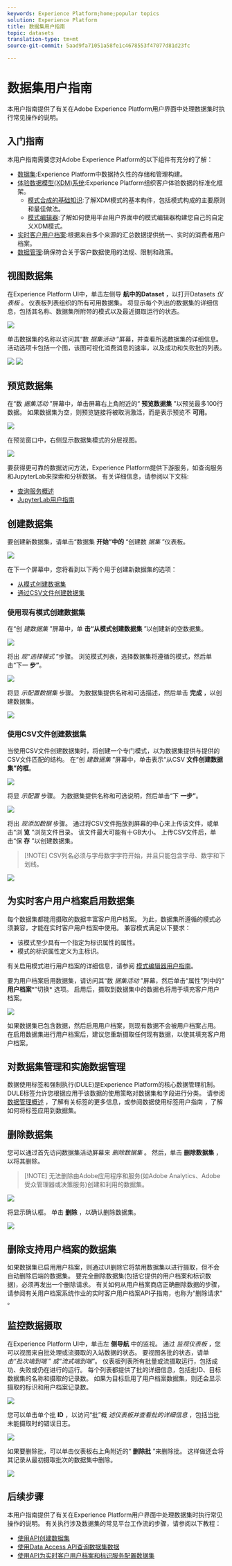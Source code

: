```yaml
---
keywords: Experience Platform;home;popular topics
solution: Experience Platform
title: 数据集用户指南
topic: datasets
translation-type: tm+mt
source-git-commit: 5aad9fa71051a58fe1c4678553f47077d81d23fc

---
```



# 数据集用户指南

本用户指南提供了有关在Adobe Experience Platform用户界面中处理数据集时执行常见操作的说明。

## 入门指南

本用户指南需要您对Adobe Experience Platform的以下组件有充分的了解：

* [数据集](overview.md):Experience Platform中数据持久性的存储和管理构建。
* [体验数据模型(XDM)系统](../../xdm/home.md):Experience Platform组织客户体验数据的标准化框架。
   * [模式合成的基础知识](../../xdm/schema/composition.md):了解XDM模式的基本构件，包括模式构成的主要原则和最佳做法。
   * [模式编辑器](../../xdm/tutorials/create-schema-ui.md):了解如何使用平台用户界面中的模式编辑器构建您自己的自定义XDM模式。
* [实时客户用户档案](../../profile/home.md):根据来自多个来源的汇总数据提供统一、实时的消费者用户档案。
* [数据管理](../../data-governance/home.md):确保符合关于客户数据使用的法规、限制和政策。

## 视图数据集

在Experience Platform UI中，单击左侧导 **航中的Dataset** ，以打开Datasets *仪表板* 。 仪表板列表组织的所有可用数据集。 将显示每个列出的数据集的详细信息，包括其名称、数据集所附带的模式以及最近摄取运行的状态。

![](../images/datasets/user-guide/browse_datasets.png)

单击数据集的名称以访问其“数 *据集活动* ”屏幕，并查看所选数据集的详细信息。 活动选项卡包括一个图，该图可视化消费消息的速率，以及成功和失败批的列表。

![](../images/datasets/user-guide/dataset_activity_1.png)
![](../images/datasets/user-guide/dataset_activity_2.png)

## 预览数据集

在“数 *据集活动* ”屏幕中，单击屏幕右上角附近的“ **预览数据集** ”以预览最多100行数据。 如果数据集为空，则预览链接将被取消激活，而是表示预览不 **可用**。

![](../images/datasets/user-guide/click_to_preview.png)

在预览窗口中，右侧显示数据集模式的分层视图。

![](../images/datasets/user-guide/preview_dataset.png)

要获得更可靠的数据访问方法，Experience Platform提供下游服务，如查询服务和JupyterLab来探索和分析数据。 有关详细信息，请参阅以下文档:

* [查询服务概述](../../query-service/home.md)
* [JupyterLab用户指南](../../data-science-workspace/jupyterlab/overview.md)

## 创建数据集

要创建新数据集，请单击“数据集 **开始”中的** “创建数 *据集* ”仪表板。

![](../images/datasets/user-guide/click_to_create.png)

在下一个屏幕中，您将看到以下两个用于创建新数据集的选项：

* [从模式创建数据集](#create-a-dataset-with-an-existing-schema)
* [通过CSV文件创建数据集](#create-a-dataset-with-a-csv-file)

### 使用现有模式创建数据集

在“创 *建数据集* ”屏幕中，单 **击“从模式创建数据集** ”以创建新的空数据集。

![](../images/datasets/user-guide/create_dataset_schema.png)

将出 *现“选择模式* ”步骤。 浏览模式列表，选择数据集将遵循的模式，然后单击“下一 **步”**。

![](../images/datasets/user-guide/select_schema.png)

将显 *示配置数据集* 步骤。 为数据集提供名称和可选描述，然后单击 **完成** ，以创建数据集。

![](../images/datasets/user-guide/configure_dataset_schema.png)

### 使用CSV文件创建数据集

当使用CSV文件创建数据集时，将创建一个专门模式，以为数据集提供与提供的CSV文件匹配的结构。 在“创 *建数据集* ”屏幕中，单击表示“从CSV **文件创建数据集”的框**。

![](../images/datasets/user-guide/create_dataset_csv.png)

将显 *示配置* 步骤。 为数据集提供名称和可选说明，然后单击“下 **一步”**。

![](../images/datasets/user-guide/configure_dataset_csv.png)

将出 *现添加数据* 步骤。 通过将CSV文件拖放到屏幕的中心来上传该文件，或单击“浏 **览** ”浏览文件目录。 该文件最大可能有十GB大小。 上传CSV文件后，单击“保 **存** ”以创建数据集。

>[!NOTE] CSV列名必须与字母数字字符开始，并且只能包含字母、数字和下划线。

![](../images/datasets/user-guide/add_csv_data.png)

## 为实时客户用户档案启用数据集

每个数据集都能用摄取的数据丰富客户用户档案。 为此，数据集所遵循的模式必须兼容，才能在实时客户用户档案中使用。 兼容模式满足以下要求：

* 该模式至少具有一个指定为标识属性的属性。
* 模式的标识属性定义为主标识。

有关启用模式进行用户档案的详细信息，请参阅 [模式编辑器用户指南](../../xdm/tutorials/create-schema-ui.md)。

要为用户档案启用数据集，请访问其“数 *据集活动* ”屏幕，然后单击“属性”列中的“ **用户档案***”切换* 选项。 启用后，摄取到数据集中的数据也将用于填充客户用户档案。

![](../images/datasets/user-guide/enable_dataset_profiles.png)

如果数据集已包含数据，然后启用用户档案，则现有数据不会被用户档案占用。 在启用数据集进行用户档案后，建议您重新摄取任何现有数据，以使其填充客户用户档案。

## 对数据集管理和实施数据管理

数据使用标签和强制执行(DULE)是Experience Platform的核心数据管理机制。 DULE标签允许您根据应用于该数据的使用策略对数据集和字段进行分类。 请参阅 [数据管理概述](../../data-governance/home.md) ，了解有关标签的更多信息，或参阅数据使用标签用户指南 [](../../data-governance/labels/overview.md) ，了解如何将标签应用到数据集。

## 删除数据集

您可以通过首先访问数据集活动屏幕来 *删除数据集* 。 然后，单击 **删除数据集** ，以将其删除。

>[!NOTE] 无法删除由Adobe应用程序和服务(如Adobe Analytics、Adobe受众管理器或决策服务)创建和利用的数据集。

![](../images/datasets/user-guide/delete_dataset.png)

将显示确认框。 单击 **删除** ，以确认删除数据集。

![](../images/datasets/user-guide/confirm_delete.png)

## 删除支持用户档案的数据集

如果数据集已启用用户档案，则通过UI删除它将禁用数据集以进行摄取，但不会自动删除后端的数据集。 要完全删除数据集(包括它提供的用户档案和标识数据)，必须再发出一个删除请求。 有关如何从用户档案商店正确删除数据的步骤，请参阅有关用户档案系统作业的实时客户用户档案API子指南，也称为“删除请求” [](../../profile/api/profile-system-jobs.md)。

## 监控数据摄取

在Experience Platform UI中，单击左 **侧导航** 中的监视。 通过 *监视仪表板* ，您可以视图来自批处理或流摄取的入站数据的状态。 要视图各批的状态，请单 *击“批次端到端* ” *或“流式端到端”*。 仪表板列表所有批量或流摄取运行，包括成功、失败或仍在进行的运行。 每个列表都提供了批的详细信息，包括批ID、目标数据集的名称和摄取的记录数。 如果为目标启用了用户档案数据集，则还会显示摄取的标识和用户档案记录数。

![](../images/datasets/user-guide/batch_listing.png)

您可以单击单个批 **ID** ，以访问“批”概 *述仪表板并查看批的详细信息* ，包括当批未能摄取时的错误日志。

![](../images/datasets/user-guide/batch_overview.png)

如果要删除批，可以单击仪表板右上角附近的“ **删除批** ”来删除批。 这样做还会将其记录从最初摄取批次的数据集中删除。

![](../images/datasets/user-guide/delete_batch.png)

## 后续步骤

本用户指南提供了有关在Experience Platform用户界面中处理数据集时执行常见操作的说明。 有关执行涉及数据集的常见平台工作流的步骤，请参阅以下教程：

* [使用API创建数据集](create.md)
* [使用Data Access API查询数据集数据](../../data-access/home.md)
* [使用API为实时客户用户档案和标识服务配置数据集](../../profile/tutorials/dataset-configuration.md)